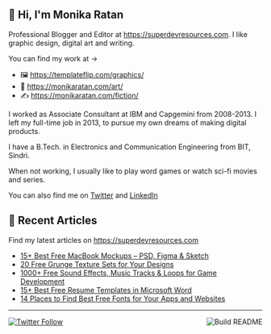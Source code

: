 ## 👋 Hi, I'm Monika Ratan

Professional Blogger and Editor at https://superdevresources.com. I like graphic design, digital art and writing.

You can find my work at → 
- 🖼 https://templateflip.com/graphics/
- 🎨 https://monikaratan.com/art/
- ✍ https://monikaratan.com/fiction/

I worked as Associate Consultant at IBM and Capgemini from 2008-2013. I left my full-time job in 2013, to pursue my own dreams of making digital products.

I have a B.Tech. in Electronics and Communication Engineering from BIT, Sindri.

When not working, I usually like to play word games or watch sci-fi movies and series.

You can also find me on [Twitter](https://twitter.com/monikaratan) and [LinkedIn](https://www.linkedin.com/in/monika-ratan-66207531)


## 📝 Recent Articles

Find my latest articles on https://superdevresources.com

<!-- FEED-START -->
- [15+ Best Free MacBook Mockups – PSD, Figma & Sketch](https://superdevresources.com/macbook-mockups-free/)
- [20 Free Grunge Texture Sets for Your Designs](https://superdevresources.com/free-grunge-textures/)
- [1000+ Free Sound Effects, Music Tracks & Loops for Game Development](https://superdevresources.com/free-music-sound-effects-games/)
- [15+ Best Free Resume Templates in Microsoft Word](https://superdevresources.com/resume-templates-word/)
- [14 Places to Find Best Free Fonts for Your Apps and Websites](https://superdevresources.com/best-free-fonts-for-apps-and-websites/)
<!-- FEED-END -->

---
[![Twitter Follow](https://img.shields.io/twitter/follow/monikaratan?label=Follow&style=social)](https://twitter.com/monikaratan) <a href="https://github.com/monikaratan/monikaratan/actions"><img src="https://github.com/monikaratan/monikaratan/workflows/Build%20README/badge.svg?branch=main" align="right" alt="Build README"></a>
